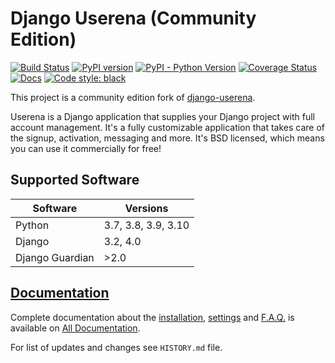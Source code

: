 # Django Userena (Community Edition)

[![Build Status](https://github.com/django-userena-ce/django-userena-ce/workflows/CI/badge.svg)](https://github.com/django-userena-ce/django-userena-ce/actions?query=workflow%3ACI+branch%3Amaster)
[![PyPI version](https://badge.fury.io/py/django-userena-ce.svg)](https://badge.fury.io/py/django-userena-ce)
[![PyPI - Python Version](https://img.shields.io/pypi/pyversions/django-userena-ce)](https://pypi.org/project/django-userena-ce/)
[![Coverage Status](https://coveralls.io/repos/github/django-userena-ce/django-userena-ce/badge.svg?branch=master)](https://coveralls.io/github/django-userena-ce/django-userena-ce?branch=master)
[![Docs](https://img.shields.io/badge/Docs-passing-4a4c4c1.svg)](https://django-userena-ce.github.io/django-userena-ce/)
[![Code style: black](https://img.shields.io/badge/code%20style-black-000000.svg)](https://github.com/psf/black)

This project is a community edition fork of
[django-userena](https://github.com/bread-and-pepper/django-userena).

Userena is a Django application that supplies your Django project with full
account management. It's a fully customizable application that takes care of
the signup, activation, messaging and more. It's BSD licensed, which means you
can use it commercially for free!

## Supported Software

Software | Versions
---|---
Python | 3.7, 3.8, 3.9, 3.10
Django | 3.2, 4.0
Django Guardian | \>2.0

## [Documentation](https://django-userena-ce.github.io/django-userena-ce/index.html)

Complete documentation about the
[installation](https://django-userena-ce.github.io/django-userena-ce/installation.html),
[settings](https://django-userena-ce.github.io/django-userena-ce/settings.html) and
[F.A.Q.](https://django-userena-ce.github.io/django-userena-ce/faq.html) is available on
[All Documentation](https://django-userena-ce.github.io/django-userena-ce/index.html).

For list of updates and changes see `HISTORY.md` file.
